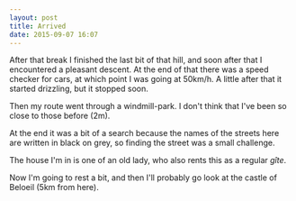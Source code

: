 ```yaml
---
layout: post
title: Arrived
date: 2015-09-07 16:07
---
```


After that break I finished the last bit of that hill, and soon after that I encountered a pleasant descent. At the end of that there was a speed checker for cars, at which point I was going at 50km/h. A little after that it started drizzling, but it stopped soon.

Then my route went through a windmill-park. I don't think that I've been so close to those before (2m).

At the end it was a bit of a search because the names of the streets here are written in black on grey, so finding the street was a small challenge.

The house I'm in is one of an old lady, who also rents this as a regular *gîte*. 

Now I'm going to rest a bit, and then I'll probably go look at the castle of Beloeil (5km from here).